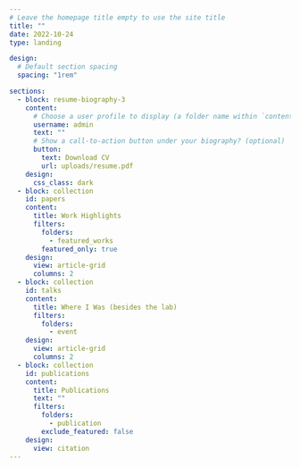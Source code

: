 ```yaml
---
# Leave the homepage title empty to use the site title
title: ""
date: 2022-10-24
type: landing

design:
  # Default section spacing
  spacing: "1rem"

sections:
  - block: resume-biography-3
    content:
      # Choose a user profile to display (a folder name within `content/authors/`)
      username: admin
      text: ""
      # Show a call-to-action button under your biography? (optional)
      button:
        text: Download CV
        url: uploads/resume.pdf
    design:
      css_class: dark
  - block: collection
    id: papers
    content:
      title: Work Highlights
      filters:
        folders:
          - featured_works
        featured_only: true
    design:
      view: article-grid
      columns: 2
  - block: collection
    id: talks
    content:
      title: Where I Was (besides the lab)
      filters:
        folders:
          - event
    design:
      view: article-grid
      columns: 2
  - block: collection
    id: publications
    content:
      title: Publications
      text: ""
      filters:
        folders:
          - publication
        exclude_featured: false
    design:
      view: citation
---
```

